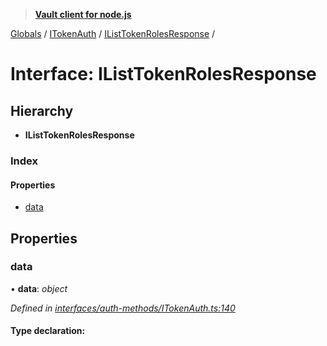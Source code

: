 > **[Vault client for node.js](../README.md)**

[Globals](../globals.md) / [ITokenAuth](../modules/itokenauth.md) / [IListTokenRolesResponse](itokenauth.ilisttokenrolesresponse.md) /

# Interface: IListTokenRolesResponse

## Hierarchy

* **IListTokenRolesResponse**

### Index

#### Properties

* [data](itokenauth.ilisttokenrolesresponse.md#data)

## Properties

###  data

• **data**: *object*

*Defined in [interfaces/auth-methods/ITokenAuth.ts:140](https://github.com/theogravity/vault-tacular/blob/39d6e20/src/interfaces/auth-methods/ITokenAuth.ts#L140)*

#### Type declaration: